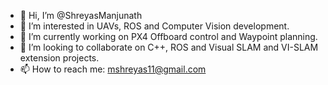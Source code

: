 - 👋 Hi, I’m @ShreyasManjunath
- 👀 I’m interested in UAVs, ROS and Computer Vision development.
- 🌱 I’m currently working on PX4 Offboard control and Waypoint planning.
- 💞️ I’m looking to collaborate on C++, ROS and Visual SLAM and VI-SLAM extension projects.
- 📫 How to reach me: mshreyas11@gmail.com

<!---
ShreyasManjunath/ShreyasManjunath is a ✨ special ✨ repository because its `README.md` (this file) appears on your GitHub profile.
You can click the Preview link to take a look at your changes.
--->
